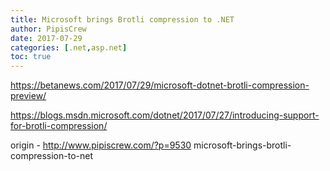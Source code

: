 ```yaml
---
title: Microsoft brings Brotli compression to .NET
author: PipisCrew
date: 2017-07-29
categories: [.net,asp.net]
toc: true
---
```


https://betanews.com/2017/07/29/microsoft-dotnet-brotli-compression-preview/

https://blogs.msdn.microsoft.com/dotnet/2017/07/27/introducing-support-for-brotli-compression/

origin - http://www.pipiscrew.com/?p=9530 microsoft-brings-brotli-compression-to-net
